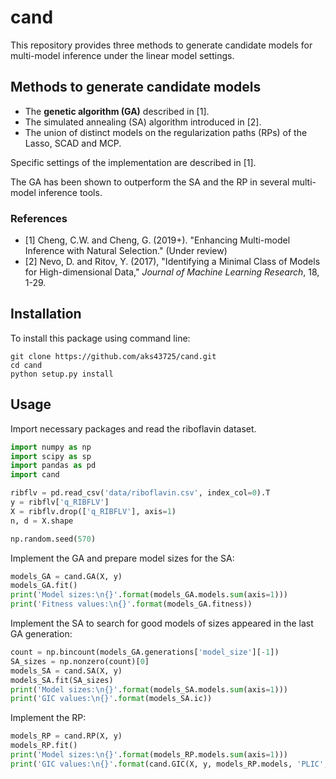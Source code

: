 # cand

This repository provides three methods to generate candidate models for multi-model inference under the linear model settings.


## Methods to generate candidate models

- The **genetic algorithm (GA)** described in [1].
- The simulated annealing (SA) algorithm introduced in [2].
- The union of distinct models on the regularization paths (RPs) of the Lasso, SCAD and MCP.

Specific settings of the implementation are described in [1].

The GA has been shown to outperform the SA and the RP in several multi-model inference tools.

### References

- [1] Cheng, C.W. and Cheng, G. (2019+). "Enhancing Multi-model Inference with Natural Selection." (Under review)
- [2] Nevo, D. and Ritov, Y. (2017), "Identifying a Minimal Class of Models for High-dimensional Data," _Journal of Machine Learning Research_, 18, 1-29.


## Installation

To install this package using command line:

```shell
git clone https://github.com/aks43725/cand.git
cd cand
python setup.py install
```


## Usage

Import necessary packages and read the riboflavin dataset.
```python
import numpy as np
import scipy as sp
import pandas as pd
import cand

ribflv = pd.read_csv('data/riboflavin.csv', index_col=0).T
y = ribflv['q_RIBFLV']
X = ribflv.drop(['q_RIBFLV'], axis=1)
n, d = X.shape

np.random.seed(570)
```

Implement the GA and prepare model sizes for the SA:

```python
models_GA = cand.GA(X, y)
models_GA.fit()
print('Model sizes:\n{}'.format(models_GA.models.sum(axis=1)))
print('Fitness values:\n{}'.format(models_GA.fitness))
```

Implement the SA to search for good models of sizes appeared in the last GA generation:
```python
count = np.bincount(models_GA.generations['model_size'][-1])
SA_sizes = np.nonzero(count)[0]
models_SA = cand.SA(X, y)
models_SA.fit(SA_sizes)
print('Model sizes:\n{}'.format(models_SA.models.sum(axis=1)))
print('GIC values:\n{}'.format(models_SA.ic))
```

Implement the RP:
```python
models_RP = cand.RP(X, y)
models_RP.fit()
print('Model sizes:\n{}'.format(models_RP.models.sum(axis=1)))
print('GIC values:\n{}'.format(cand.GIC(X, y, models_RP.models, 'PLIC', n_jobs=-1)))
```
